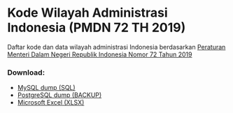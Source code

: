 # Kode Wilayah Administrasi Indonesia (PMDN 72 TH 2019)

Daftar kode dan data wilayah administrasi Indonesia berdasarkan [Peraturan Menteri Dalam Negeri Republik Indonesia Nomor 72 Tahun 2019](https://www.kemendagri.go.id/files/2020/PMDN%2072%20TH%202019+lampiran.pdf)



### Download:

- [MySQL dump (SQL)](kode_wilayah_indonesia.sql)
- [PostgreSQL dump (BACKUP)](kode_wilayah_indonesia.backup)
- [Microsoft Excel (XLSX)](kode_wilayah_indonesia.xlsx)
